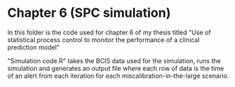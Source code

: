 # Chapter 6 (SPC simulation)
In this folder is the code used for chapter 6 of my thesis titled "Use of statistical process control to monitor the performance of a clinical prediction model"  

"Simulation code.R" takes the BCIS data used for the simulation, runs the simulation and generates an output file where each row of data is the time of an alert from each iteration for each miscalibration-in-the-large scenario.
